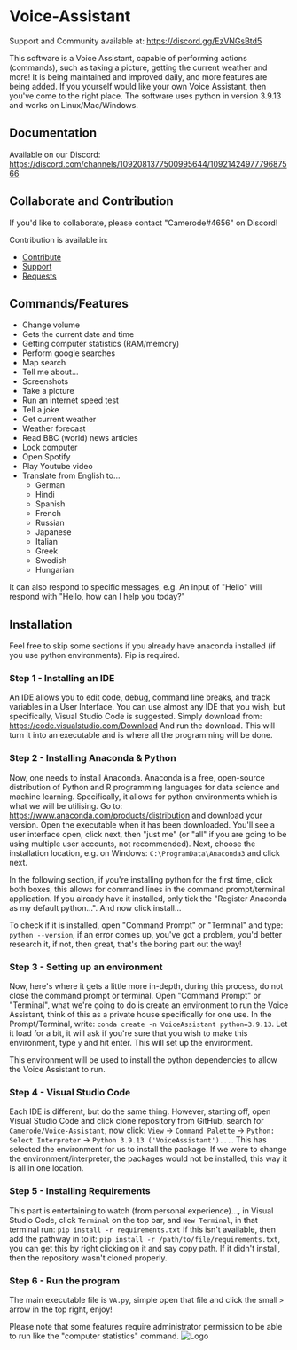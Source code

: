 # Voice-Assistant
Support and Community available at: https://discord.gg/EzVNGsBtd5


This software is a Voice Assistant, capable of performing actions (commands), such as taking a picture, getting the current weather and more!
It is being maintained and improved daily, and more features are being added. If you yourself would like your own Voice Assistant, then you've come to the right place.
The software uses python in version 3.9.13 and works on Linux/Mac/Windows.

## Documentation
Available on our Discord: https://discord.com/channels/1092081377500995644/1092142497779687566

## Collaborate and Contribution
If you'd like to collaborate, please contact "Camerode#4656" on Discord!

Contribution is available in:
- [Contribute](https://discord.com/channels/1092081377500995644/1092209412522901545)
- [Support](https://discord.com/channels/1092081377500995644/1092084770671960245)
- [Requests](https://discord.com/channels/1092081377500995644/1092086444442538076)

## Commands/Features
- Change volume
- Gets the current date and time
- Getting computer statistics (RAM/memory)
- Perform google searches
- Map search
- Tell me about...
- Screenshots
- Take a picture
- Run an internet speed test
- Tell a joke
- Get current weather
- Weather forecast
- Read BBC (world) news articles
- Lock computer
- Open Spotify
- Play Youtube video
- Translate from English to...
   - German
   - Hindi
   - Spanish
   - French
   - Russian
   - Japanese
   - Italian
   - Greek
   - Swedish
   - Hungarian

It can also respond to specific messages, e.g.
An input of "Hello" will respond with "Hello, how can I help you today?"

## Installation
Feel free to skip some sections if you already have anaconda installed (if you use python environments). Pip is required.
### Step 1 - Installing an IDE
An IDE allows you to edit code, debug, command line breaks, and track variables in a User Interface.
You can use almost any IDE that you wish, but specifically, Visual Studio Code is suggested.
Simply download from: <https://code.visualstudio.com/Download>
And run the download. This will turn it into an executable and is where all the programming will be done.

### Step 2 - Installing Anaconda & Python
Now, one needs to install Anaconda. Anaconda is a free, open-source distribution of Python and R programming languages for data science and machine learning. Specifically, it allows for python environments which is what we will be utilising. Go to: <https://www.anaconda.com/products/distribution> and download your version. Open the executable when it has been downloaded. You'll see a user interface open, click next, then "just me" (or "all" if you are going to be using multiple user accounts, not recommended). Next, choose the installation location, e.g. on Windows: `C:\ProgramData\Anaconda3` and click next. 

In the following section, if you're installing python for the first time, click both boxes, this allows for command lines in the command prompt/terminal application. If you already have it installed, only tick the "Register Anaconda as my default python...".
And now click install...

To check if it is installed, open "Command Prompt" or "Terminal" and type: `python --version`, if an error comes up, you've got a problem, you'd better research it, if not, then great, that's the boring part out the way!

### Step 3 - Setting up an environment
Now, here's where it gets a little more in-depth, during this process, do not close the command prompt or terminal.
Open "Command Prompt" or "Terminal", what we're going to do is create an environment to run the Voice Assistant, think of this as a private house specifically for one use. In the Prompt/Terminal, write: `conda create -n VoiceAssistant python=3.9.13`. Let it load for a bit, it will ask if you're sure that you wish to make this environment, type `y` and hit enter. This will set up the environment.

This environment will be used to install the python dependencies to allow the Voice Assistant to run.

### Step 4 - Visual Studio Code
Each IDE is different, but do the same thing. However, starting off, open Visual Studio Code and click clone repository from GitHub, search for `Camerode/Voice-Assistant`, now click: `View` -> `Command Palette` -> `Python: Select Interpreter` -> `Python 3.9.13 ('VoiceAssistant')...`. This has selected the environment for us to install the package. If we were to change the environment/interpreter, the packages would not be installed, this way it is all in one location.

### Step 5 - Installing Requirements
This part is entertaining to watch (from personal experience)..., in Visual Studio Code, click `Terminal` on the top bar, and `New Terminal`, in that terminal run: 
`pip install -r requirements.txt` If this isn't available, then add the pathway in to it: 
`pip install -r /path/to/file/requirements.txt`, you can get this by right clicking on it and say copy path.
If it didn't install, then the repository wasn't cloned properly.

### Step 6 - Run the program
The main executable file is `VA.py`, simple open that file and click the small `>` arrow in the top right, enjoy!

Please note that some features require administrator permission to be able to run like the "computer statistics" command.
![Logo](https://imgur.com/zJV3u4K.jpg)
